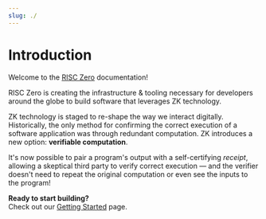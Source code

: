```yaml
---
slug: ./
---
```


# Introduction

Welcome to the [RISC Zero][external-risc-zero] documentation!

RISC Zero is creating the infrastructure & tooling necessary for
developers around the globe to build software that leverages ZK technology.

ZK technology is staged to re-shape the way we interact digitally. Historically,
the only method for confirming the correct execution of a software application
was through redundant computation. ZK introduces a new option: **verifiable
computation**.

It's now possible to pair a program's output with a self-certifying _receipt_,
allowing a skeptical third party to verify correct execution — and the verifier
doesn't need to repeat the original computation or even see the inputs to the
program!

**Ready to start building?** <br/>
Check out our [Getting Started][docs-getting-started] page.

[docs-getting-started]: ./getting-started.md
[external-risc-zero]: https://risczero.com
